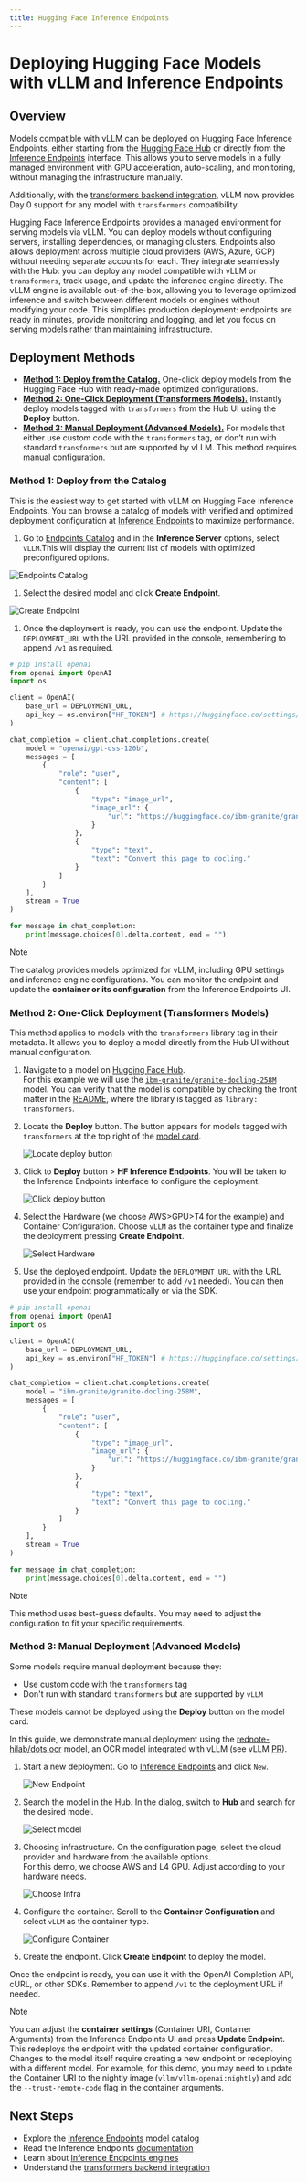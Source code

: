 ```yaml
---
title: Hugging Face Inference Endpoints
---
```


# Deploying Hugging Face Models with vLLM and Inference Endpoints

## Overview

Models compatible with vLLM can be deployed on Hugging Face Inference Endpoints, either starting from the [Hugging Face Hub](https://huggingface.co) or directly from the [Inference Endpoints](https://endpoints.huggingface.co/) interface. This allows you to serve models in a fully managed environment with GPU acceleration, auto-scaling, and monitoring, without managing the infrastructure manually.

Additionally, with the [transformers backend integration](https://blog.vllm.ai/2025/04/11/transformers-backend.html), vLLM now provides Day 0 support for any model with `transformers` compatibility.

Hugging Face Inference Endpoints provides a managed environment for serving models via vLLM. You can deploy models without configuring servers, installing dependencies, or managing clusters. Endpoints also allows deployment across multiple cloud providers (AWS, Azure, GCP) without needing separate accounts for each. They integrate seamlessly with the Hub: you can deploy any model compatible with vLLM or `transformers`, track usage, and update the inference engine directly. The vLLM engine is available out-of-the-box, allowing you to leverage optimized inference and switch between different models or engines without modifying your code. This simplifies production deployment: endpoints are ready in minutes, provide monitoring and logging, and let you focus on serving models rather than maintaining infrastructure.

## Deployment Methods

- [**Method 1: Deploy from the Catalog.**](#method-1-deploy-from-the-catalog) One-click deploy models from the Hugging Face Hub with ready-made optimized configurations.
- [**Method 2: One-Click Deployment (Transformers Models).**](#method-2-one-click-deployment-transformers-models) Instantly deploy models tagged with `transformers` from the Hub UI using the **Deploy** button.
- [**Method 3: Manual Deployment (Advanced Models).**](#method-3-manual-deployment-advanced-models) For models that either use custom code with the `transformers` tag, or don’t run with standard `transformers` but are supported by vLLM. This method requires manual configuration.

### Method 1: Deploy from the Catalog

This is the easiest way to get started with vLLM on Hugging Face Inference Endpoints. You can browse a catalog of models with verified and optimized deployment configuration at [Inference Endpoints](https://endpoints.huggingface.co/catalog) to maximize performance.

1. Go to [Endpoints Catalog](https://endpoints.huggingface.co/catalog) and in the **Inference Server** options, select `vLLM`.This will display the current list of models with optimized preconfigured options.

![Endpoints Catalog](../../assets/deployment/hf-inference-endpoints-catalog.png)

1. Select the desired model and click **Create Endpoint**.

![Create Endpoint](../../assets/deployment/hf-inference-endpoints-create-endpoint.png)

1. Once the deployment is ready, you can use the endpoint. Update the `DEPLOYMENT_URL` with the URL provided in the console, remembering to append `/v1` as required.

```python
# pip install openai
from openai import OpenAI
import os

client = OpenAI(
    base_url = DEPLOYMENT_URL,
    api_key = os.environ["HF_TOKEN"] # https://huggingface.co/settings/tokens
)

chat_completion = client.chat.completions.create(
    model = "openai/gpt-oss-120b",
    messages = [
        {
            "role": "user",
            "content": [
                {
                    "type": "image_url",
                    "image_url": {
                        "url": "https://huggingface.co/ibm-granite/granite-docling-258M/resolve/main/assets/new_arxiv.png"
                    }
                },
                {
                    "type": "text",
                    "text": "Convert this page to docling."
                }
            ]
        }
    ],
    stream = True
)

for message in chat_completion:
    print(message.choices[0].delta.content, end = "")

```

> [!NOTE]
> The catalog provides models optimized for vLLM, including GPU settings and inference engine configurations. You can monitor the endpoint and update the **container or its configuration** from the Inference Endpoints UI.

### Method 2: One-Click Deployment (Transformers Models)

This method applies to models with the `transformers` library tag in their metadata. It allows you to deploy a model directly from the Hub UI without manual configuration.

1. Navigate to a model on [Hugging Face Hub](https://huggingface.co/models).  
   For this example we will use the [`ibm-granite/granite-docling-258M`](https://huggingface.co/ibm-granite/granite-docling-258M) model. You can verify that the model is compatible by checking the front matter in the [README](https://huggingface.co/ibm-granite/granite-docling-258M/blob/main/README.md), where the library is tagged as `library: transformers`.

2. Locate the **Deploy** button. The button appears for models tagged with `transformers` at the top right of the [model card](https://huggingface.co/ibm-granite/granite-docling-258M).

   ![Locate deploy button](../../assets/deployment/hf-inference-endpoints-locate-deploy-button.png)

3. Click to **Deploy** button > **HF Inference Endpoints**. You will be taken to the Inference Endpoints interface to configure the deployment.

   ![Click deploy button](../../assets/deployment/hf-inference-endpoints-click-deploy-button.png)

4. Select the Hardware (we choose AWS>GPU>T4 for the example) and Container Configuration. Choose `vLLM` as the container type and finalize the deployment pressing **Create Endpoint**.

   ![Select Hardware](../../assets/deployment/hf-inference-endpoints-select-hardware.png)

5. Use the deployed endpoint. Update the `DEPLOYMENT_URL` with the URL provided in the console (remember to add `/v1` needed). You can then use your endpoint programmatically or via the SDK.

```python
# pip install openai
from openai import OpenAI
import os

client = OpenAI(
    base_url = DEPLOYMENT_URL,
    api_key = os.environ["HF_TOKEN"] # https://huggingface.co/settings/tokens
)

chat_completion = client.chat.completions.create(
    model = "ibm-granite/granite-docling-258M",
    messages = [
        {
            "role": "user",
            "content": [
                {
                    "type": "image_url",
                    "image_url": {
                        "url": "https://huggingface.co/ibm-granite/granite-docling-258M/resolve/main/assets/new_arxiv.png"
                    }
                },
                {
                    "type": "text",
                    "text": "Convert this page to docling."
                }
            ]
        }
    ],
    stream = True
)

for message in chat_completion:
    print(message.choices[0].delta.content, end = "")
```

> [!NOTE]
> This method uses best-guess defaults. You may need to adjust the configuration to fit your specific requirements.

### Method 3: Manual Deployment (Advanced Models)

Some models require manual deployment because they:

- Use custom code with the `transformers` tag
- Don't run with standard `transformers` but are supported by `vLLM`

These models cannot be deployed using the **Deploy** button on the model card.

In this guide, we demonstrate manual deployment using the [rednote-hilab/dots.ocr](https://huggingface.co/rednote-hilab/dots.ocr) model, an OCR model integrated with vLLM (see vLLM [PR](https://github.com/vllm-project/vllm/pull/24645)).

1. Start a new deployment. Go to [Inference Endpoints](https://endpoints.huggingface.co/) and click `New`.

   ![New Endpoint](../../assets/deployment/hf-inference-endpoints-new-endpoint.png)

2. Search the model in the Hub. In the dialog, switch to **Hub** and search for the desired model.

   ![Select model](../../assets/deployment/hf-inference-endpoints-select-model.png)

3. Choosing infrastructure. On the configuration page, select the cloud provider and hardware from the available options.  
   For this demo, we choose AWS and L4 GPU. Adjust according to your hardware needs.

   ![Choose Infra](../../assets/deployment/hf-inference-endpoints-choose-infra.png)

4. Configure the container. Scroll to the **Container Configuration** and select `vLLM` as the container type.

   ![Configure Container](../../assets/deployment/hf-inference-endpoints-configure-container.png)

5. Create the endpoint. Click **Create Endpoint** to deploy the model.

Once the endpoint is ready, you can use it with the OpenAI Completion API, cURL, or other SDKs. Remember to append `/v1` to the deployment URL if needed.

> [!NOTE]
> You can adjust the **container settings** (Container URI, Container Arguments) from the Inference Endpoints UI and press **Update Endpoint**. This redeploys the endpoint with the updated container configuration. Changes to the model itself require creating a new endpoint or redeploying with a different model. For example, for this demo, you may need to update the Container URI to the nightly image (`vllm/vllm-openai:nightly`) and add the `--trust-remote-code` flag in the container arguments.

## Next Steps

- Explore the [Inference Endpoints](https://endpoints.huggingface.co/catalog) model catalog
- Read the Inference Endpoints [documentation](https://huggingface.co/docs/inference-endpoints/en/index)
- Learn about [Inference Endpoints engines](https://huggingface.co/docs/inference-endpoints/en/engines/vllm)
- Understand the [transformers backend integration](https://blog.vllm.ai/2025/04/11/transformers-backend.html)

